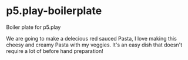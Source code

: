 # p5.play-boilerplate
Boiler plate for p5.play

We are going to make a delecious red sauced Pasta, I love making this cheesy and creamy Pasta with my veggies. It's an easy dish that doesn't require a lot of before hand preparation! 